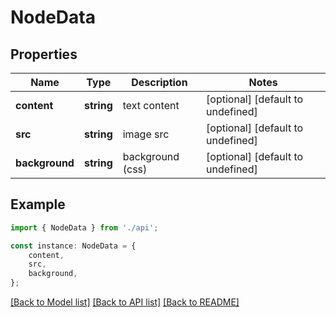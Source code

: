 # NodeData


## Properties

Name | Type | Description | Notes
------------ | ------------- | ------------- | -------------
**content** | **string** | text content | [optional] [default to undefined]
**src** | **string** | image src | [optional] [default to undefined]
**background** | **string** | background (css) | [optional] [default to undefined]

## Example

```typescript
import { NodeData } from './api';

const instance: NodeData = {
    content,
    src,
    background,
};
```

[[Back to Model list]](../README.md#documentation-for-models) [[Back to API list]](../README.md#documentation-for-api-endpoints) [[Back to README]](../README.md)
